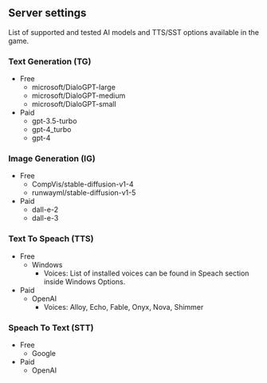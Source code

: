 ## Server settings

List of supported and tested AI models and TTS/SST options available in the game.

### Text Generation (TG)
- Free
  - microsoft/DialoGPT-large
  - microsoft/DialoGPT-medium
  - microsoft/DialoGPT-small
- Paid
  - gpt-3.5-turbo
  - gpt-4_turbo
  - gpt-4

### Image Generation (IG)
- Free
  - CompVis/stable-diffusion-v1-4
  - runwayml/stable-diffusion-v1-5
- Paid
  - dall-e-2
  - dall-e-3

### Text To Speach (TTS)
- Free
  - Windows
    - Voices: List of installed voices can be found in Speach section inside Windows Options.
- Paid
  - OpenAI
    - Voices: Alloy, Echo, Fable, Onyx, Nova, Shimmer

### Speach To Text (STT)
- Free
  - Google
- Paid
  - OpenAI

